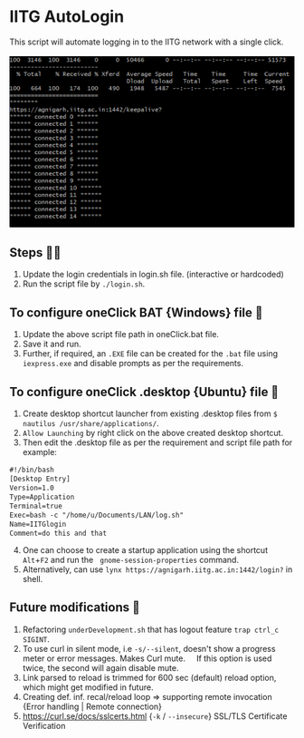 # IITG AutoLogin
This script will automate logging in to the IITG network with a single click.
</br></br> <img src="/img.png"/>

## Steps 👩‍🏫

1. Update the login credentials in login.sh file.
   (interactive or hardcoded)
2. Run the script file by `./login.sh`.


## To configure oneClick BAT {Windows} file 👀
1. Update the above script file path in oneClick.bat file.
2. Save it and run.
3. Further, if required, an `.EXE` file can be created for the `.bat` file using `iexpress.exe`
   and disable prompts as per the requirements.


## To configure oneClick .desktop {Ubuntu} file 👀
1. Create desktop shortcut launcher from existing .desktop files from
   `$ nautilus /usr/share/applications/`.
2. `Allow Launching` by right click on the above created desktop shortcut.
3. Then edit the .desktop file as per the requirement and script file path
   for example:
```
#!/bin/bash
[Desktop Entry]
Version=1.0
Type=Application
Terminal=true
Exec=bash -c "/home/u/Documents/LAN/log.sh"
Name=IITGlogin
Comment=do this and that
```
4. One can choose to create a startup application using the shortcut `Alt`+`F2` and run the
   `gnome-session-properties` command.
5. Alternatively, can use `lynx https://agnigarh.iitg.ac.in:1442/login?` in shell. 

## Future modifications 🔮
1. Refactoring `underDevelopment.sh` that has logout feature `trap ctrl_c SIGINT`.
2. To use curl in silent mode, i.e `-s/--silent`, doesn't show a progress meter or error messages. Makes Curl mute. 
   If this option is used twice, the second will again disable mute.
3. Link parsed to reload is trimmed for 600 sec (default) reload option, which might get modified in future.
4. Creating def. inf. recal/reload loop => supporting remote invocation {Error handling | Remote connection}
5. https://curl.se/docs/sslcerts.html {`-k` / `--insecure`} SSL/TLS Certificate Verification
